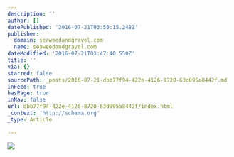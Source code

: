 ```yaml
---
description: ''
author: []
datePublished: '2016-07-21T03:50:15.248Z'
publisher:
  domain: seaweedandgravel.com
  name: seaweedandgravel.com
dateModified: '2016-07-21T03:47:40.550Z'
title: ''
via: {}
starred: false
sourcePath: _posts/2016-07-21-dbb77f94-422e-4126-8720-63d095a8442f.md
inFeed: true
hasPage: true
inNav: false
url: dbb77f94-422e-4126-8720-63d095a8442f/index.html
_context: 'http://schema.org'
_type: Article

---
```

![](http://cdn.shopify.com/s/files/1/0168/8754/files/DSC_0061_medium.jpg?4313)